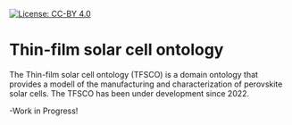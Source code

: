[![License: CC-BY 4.0](https://img.shields.io/badge/License-CC%20BY%204.0-green.svg)](https://creativecommons.org/licenses/by/4.0/) 

# Thin-film solar cell ontology
The Thin-film solar cell ontology (TFSCO) is a domain ontology that provides a modell  of the manufacturing and characterization of perovskite solar cells. The TFSCO has been under development since 2022. 

-Work in Progress!

